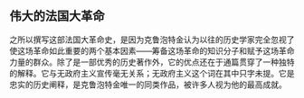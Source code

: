 ## 伟大的法国大革命

之所以撰写这部法国大革命史，是因为克鲁泡特金认为以往的历史学家完全忽视了使这场革命如此重要的两个基本因素——筹备这场革命的知识分子和赋予这场革命力量的群众。除了是一部优秀的历史著作外，它的优点还在于通篇贯穿了一种独特的解释。它与无政府主义宣传毫无关系；无政府主义这个词在其中只字未提。它是忠实的历史阐释，是克鲁泡特金唯一的同类作品，被许多人视为他的最高成就。

